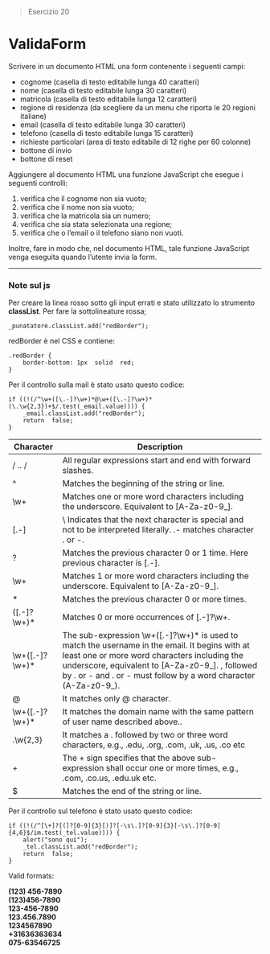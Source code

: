 
> Esercizio 20
# ValidaForm

Scrivere in un documento HTML una form contenente i seguenti campi:
-   cognome (casella di testo editabile lunga 40 caratteri)
-   nome (casella di testo editabile lunga 30 caratteri)
-   matricola (casella di testo editabile lunga 12 caratteri)
-   regione di residenza (da scegliere da un menu che riporta le 20 regioni italiane)
-   email (casella di testo editabile lunga 30 caratteri)
-   telefono (casella di testo editabile lunga 15 caratteri)
-   richieste particolari (area di testo editabile di 12 righe per 60 colonne)
-   bottone di invio
-   bottone di reset

Aggiungere al documento HTML una funzione JavaScript che esegue i seguenti controlli:
1.  verifica che il cognome non sia vuoto;
2.  verifica che il nome non sia vuoto;
3.  verifica che la matricola sia un numero;
4.  verifica che sia stata selezionata una regione;
5.  verifica che o l’email o il telefono siano non vuoti.

Inoltre, fare in modo che, nel documento HTML, tale funzione JavaScript venga eseguita quando l’utente invia la form.


***
### Note sul js
Per creare la linea rosso sotto gli input errati e stato utilizzato lo strumento **classList**.
Per fare la sottolineature rossa;

    _punatatore.classList.add("redBorder");

redBorder è nel CSS e contiene:

```
.redBorder {
	border-bottom: 1px  solid  red;
}
```

Per il controllo sulla mail è stato usato questo codice:
```
if ((!(/^\w+([\.-]?\w+)*@\w+([\.-]?\w+)*(\.\w{2,3})+$/.test(_email.value)))) {					
	_email.classList.add("redBorder");
	return  false;
}
```
| Character | Description |
|--|--|
| / .. / | All regular expressions start and end with forward slashes. |
|^|Matches the beginning of the string or line.|
|\w+|Matches one or more word characters including the underscore. Equivalent to [A-Za-z0-9_].|
|[\.-]|\ Indicates that the next character is special and not to be interpreted literally.  .- matches character . or -.|
|?|Matches the previous character 0 or 1 time. Here previous character is [.-].|
|\w+|Matches 1 or more word characters including the underscore. Equivalent to [A-Za-z0-9_].|
|*|Matches the previous character 0 or more times.|
|([.-]?\w+)*|Matches 0 or more occurrences of [.-]?\w+.|
|\w+([.-]?\w+)*|The sub-expression \w+([.-]?\w+)* is used to match the username in the email. It begins with at least one or more word characters including the underscore, equivalent to [A-Za-z0-9_]. , followed by . or - and . or - must follow by a word character (A-Za-z0-9_).|
|@|It matches only @ character.|
|\w+([.-]?\w+)*|It matches the domain name with the same pattern of user name described above..|
|\.\w{2,3}|It matches a . followed by two or three word characters, e.g., .edu, .org, .com, .uk, .us, .co etc|
|+|The + sign specifies that the above sub-expression shall occur one or more times, e.g., .com, .co.us, .edu.uk etc.|
|$|Matches the end of the string or line.|

Per il controllo sul telefono è stato usato questo codice:
```
if ((!(/^[\+]?[(]?[0-9]{3}[)]?[-\s\.]?[0-9]{3}[-\s\.]?[0-9]{4,6}$/im.test(_tel.value)))) {
	alert("sono qui");
	_tel.classList.add("redBorder");
	return  false;
}
```
Valid formats:

**(123) 456-7890**  
**(123)456-7890**  
**123-456-7890**  
**123.456.7890**  
**1234567890**  
**+31636363634**  
**075-63546725**

